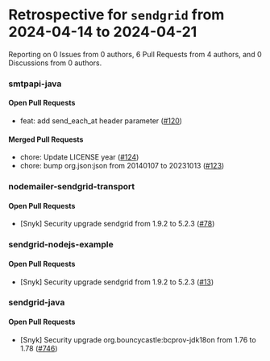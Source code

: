 # Retrospective for `sendgrid` from 2024-04-14 to 2024-04-21

Reporting on 0 Issues from 0 authors, 6 Pull Requests from 4 authors, and 0 Discussions from 0 authors.


### smtpapi-java

#### Open Pull Requests

- feat: add send_each_at header parameter ([#120](https://github.com/sendgrid/smtpapi-java/pull/120))

#### Merged Pull Requests

- chore: Update LICENSE year ([#124](https://github.com/sendgrid/smtpapi-java/pull/124))
- chore: bump org.json:json from 20140107 to 20231013 ([#123](https://github.com/sendgrid/smtpapi-java/pull/123))

### nodemailer-sendgrid-transport

#### Open Pull Requests

- [Snyk] Security upgrade sendgrid from 1.9.2 to 5.2.3 ([#78](https://github.com/sendgrid/nodemailer-sendgrid-transport/pull/78))

### sendgrid-nodejs-example

#### Open Pull Requests

- [Snyk] Security upgrade sendgrid from 1.9.2 to 5.2.3 ([#13](https://github.com/sendgrid/sendgrid-nodejs-example/pull/13))

### sendgrid-java

#### Open Pull Requests

- [Snyk] Security upgrade org.bouncycastle:bcprov-jdk18on from 1.76 to 1.78 ([#746](https://github.com/sendgrid/sendgrid-java/pull/746))